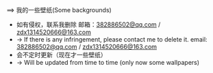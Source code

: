 ==> 我的一些壁纸(Some backgrounds)
  - 如有侵权，联系我删除 邮箱：382886502@qq.com / zdx1314520666@163.com
  - -> If there is any infringement, please contact me to delete it. email: 382886502@qq.com / zdx1314520666@163.com
  - 会不定时更新（现在才一些壁纸）
  - -> Will be updated from time to time (only now some wallpapers)
